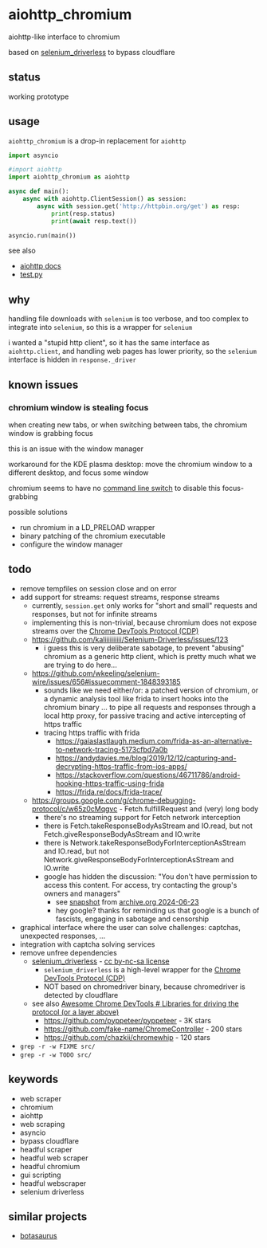 # aiohttp_chromium

aiohttp-like interface to chromium

based on [selenium_driverless](https://github.com/kaliiiiiiiiii/Selenium-Driverless) to bypass cloudflare



## status

working prototype



## usage

`aiohttp_chromium` is a drop-in replacement for `aiohttp`

```py
import asyncio

#import aiohttp
import aiohttp_chromium as aiohttp

async def main():
    async with aiohttp.ClientSession() as session:
        async with session.get('http://httpbin.org/get') as resp:
            print(resp.status)
            print(await resp.text())

asyncio.run(main())
```

see also

- [aiohttp docs](https://docs.aiohttp.org/en/stable/client.html)
- [test.py](test.py)



## why

handling file downloads with `selenium` is too verbose,
and too complex to integrate into `selenium`,
so this is a wrapper for `selenium`

i wanted a "stupid http client",
so it has the same interface as `aiohttp.client`,
and handling web pages has lower priority,
so the `selenium` interface is hidden in `response._driver`



## known issues



### chromium window is stealing focus

when creating new tabs, or when switching between tabs,
the chromium window is grabbing focus

this is an issue with the window manager

workaround for the KDE plasma desktop:
move the chromium window to a different desktop,
and focus some window

chromium seems to have no
[command line switch](https://peter.sh/experiments/chromium-command-line-switches/)
to disable this focus-grabbing

possible solutions

- run chromium in a LD_PRELOAD wrapper
- binary patching of the chromium executable
- configure the window manager



## todo

- remove tempfiles on session close and on error
- add support for streams: request streams, response streams
  - currently, `session.get` only works for "short and small" requests and responses, but not for infinite streams
  - implementing this is non-trivial, because chromium does not expose streams over the [Chrome DevTools Protocol (CDP)](https://chromedevtools.github.io/devtools-protocol/)
  - https://github.com/kaliiiiiiiiii/Selenium-Driverless/issues/123
    - i guess this is very deliberate sabotage, to prevent "abusing" chromium as a generic http client, which is pretty much what we are trying to do here...
  - https://github.com/wkeeling/selenium-wire/issues/656#issuecomment-1848393185
    - sounds like we need either/or: a patched version of chromium, or a dynamic analysis tool like frida to insert hooks into the chromium binary ... to pipe all requests and responses through a local http proxy, for passive tracing and active intercepting of https traffic
    - tracing https traffic with frida
      - https://gaiaslastlaugh.medium.com/frida-as-an-alternative-to-network-tracing-5173cfbd7a0b
      - https://andydavies.me/blog/2019/12/12/capturing-and-decrypting-https-traffic-from-ios-apps/
      - https://stackoverflow.com/questions/46711786/android-hooking-https-traffic-using-frida
      - https://frida.re/docs/frida-trace/
  - https://groups.google.com/g/chrome-debugging-protocol/c/w65z0cMqgvc - Fetch.fulfillRequest and (very) long body
    - there's no streaming support for Fetch network interception
    - there is Fetch.takeResponseBodyAsStream and IO.read, but not Fetch.giveResponseBodyAsStream and IO.write
    - there is Network.takeResponseBodyForInterceptionAsStream and IO.read, but not Network.giveResponseBodyForInterceptionAsStream and IO.write
    - google has hidden the discussion: "You don't have permission to access this content. For access, try contacting the group's owners and managers"
      - see [snapshot](doc/Fetch.fulfillRequest.and.very.long.body.html) from [archive.org 2024-06-23](https://web.archive.org/web/20240623221934/https://groups.google.com/g/chrome-debugging-protocol/c/w65z0cMqgvc)
      - hey google? thanks for reminding us that google is a bunch of fascists, engaging in sabotage and censorship
- graphical interface where the user can solve challenges: captchas, unexpected responses, ...
- integration with captcha solving services
- remove unfree dependencies
  - [selenium_driverless](https://github.com/kaliiiiiiiiii/Selenium-Driverless) - [cc by-nc-sa license](http://creativecommons.org/licenses/by-nc-sa/4.0/)
    - `selenium_driverless` is a high-level wrapper for the [Chrome DevTools Protocol (CDP)](https://chromedevtools.github.io/devtools-protocol/)
    - NOT based on chromedriver binary, because chromedriver is detected by cloudflare
  - see also [Awesome Chrome DevTools # Libraries for driving the protocol (or a layer above)](https://github.com/ChromeDevTools/awesome-chrome-devtools?tab=readme-ov-file#libraries-for-driving-the-protocol-or-a-layer-above)
    - https://github.com/pyppeteer/pyppeteer - 3K stars
    - https://github.com/fake-name/ChromeController - 200 stars
    - https://github.com/chazkii/chromewhip - 120 stars
- `grep -r -w FIXME src/`
- `grep -r -w TODO src/`



## keywords

- web scraper
- chromium
- aiohttp
- web scraping
- asyncio
- bypass cloudflare
- headful scraper
- headful web scraper
- headful chromium
- gui scripting
- headful webscraper
- selenium driverless



## similar projects

- [botasaurus](https://github.com/omkarcloud/botasaurus)
